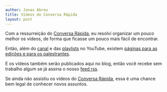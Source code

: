 ```yaml
---
author: Jonas Abreu
title: Vídeos do Conversa Rápida
layout: post
---
```


Com a ressurreição do [Conversa Rápida][1], eu resolvi organizar um pouco melhor os vídeos, de forma que ficasse um
pouco mais fácil de encontrar.

Então, além do [canal][2] e das [playlists][3] no YouTube, existem [páginas para as edições e para os palestrantes][1].

E os vídeos também serão publicados aqui no blog, então você recebe sem trabalho algum se já assina o nosso [feed rss][4].

Se ainda não assistiu os vídeos do [Conversa Rápida][1], essa é uma chance bem legal de conhecer novos assuntos.

[1]: http://www.vidageek.net/conversa-rapida
[2]: https://www.youtube.com/conversarapida
[3]: https://www.youtube.com/user/conversarapida/videos?flow=list&view=1
[4]: http://feeds.feedburner.com/VidaGeek
